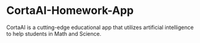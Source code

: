 # CortaAI-Homework-App
CortaAI is a cutting-edge educational app that utilizes artificial intelligence to help students in Math and Science.  
